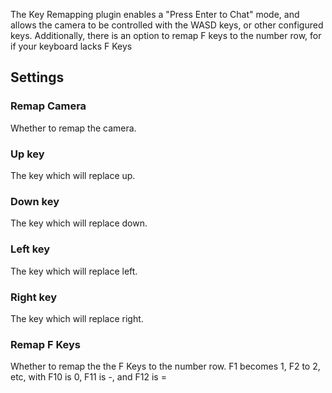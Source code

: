 The Key Remapping plugin enables a "Press Enter to Chat" mode, and allows the camera to be controlled with the WASD keys, or other configured keys. Additionally, there is an option to remap F keys to the number row, for if your keyboard lacks F Keys

## Settings

### Remap Camera

Whether to remap the camera.

### Up key

The key which will replace up.

### Down key

The key which will replace down.

### Left key

The key which will replace left.

### Right key

The key which will replace right.

### Remap F Keys

Whether to remap the the F Keys to the number row. F1 becomes 1, F2 to 2, etc, with F10 is 0, F11 is -, and F12 is =